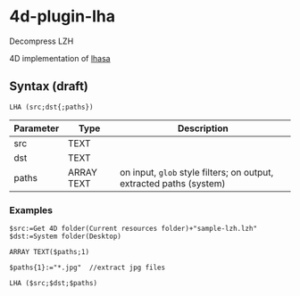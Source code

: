 # 4d-plugin-lha
Decompress LZH

4D implementation of [lhasa](https://github.com/fragglet/lhasa)

## Syntax (draft)

```
LHA (src;dst{;paths})
```

Parameter|Type|Description
------------|------------|----
src|TEXT|
dst|TEXT|
paths|ARRAY TEXT|on input, ``glob`` style filters; on output, extracted paths (system)

### Examples

```
$src:=Get 4D folder(Current resources folder)+"sample-lzh.lzh"
$dst:=System folder(Desktop)

ARRAY TEXT($paths;1)

$paths{1}:="*.jpg"  //extract jpg files

LHA ($src;$dst;$paths)
```
